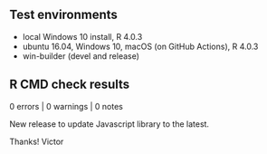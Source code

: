 ## Test environments
* local Windows 10 install, R 4.0.3
* ubuntu 16.04, Windows 10, macOS (on GitHub Actions), R 4.0.3
* win-builder (devel and release)

## R CMD check results

0 errors | 0 warnings | 0 notes

New release to update Javascript library to the latest.

Thanks!
Victor
